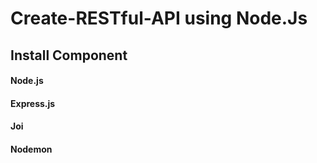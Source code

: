 # Create-RESTful-API using Node.Js

## Install Component

#### Node.js
#### Express.js
#### Joi
#### Nodemon
